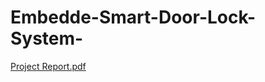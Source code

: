 # Embedde-Smart-Door-Lock-System-

[Project Report.pdf](https://github.com/Majidul17068/Embedde-Smart-Door-Lock-System-/files/9786493/Project.Report.pdf)
